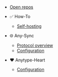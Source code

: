 - [Open repos](/)

- ✅ How-To
  - [Self-hosting](how-to/self-hosting.md)

- 🌐 Any-Sync
  - [Protocol overview](any-sync/overview.md)
  - [Configuration](any-sync/configuration.md)

- ❤️ Anytype-Heart
  - [Configuration](anytype-heart/configuration.md)